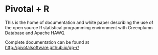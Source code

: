 Pivotal + R
==============
This is the home of documentation and white paper describing the use of the open source R statistical programming environment with Greenplumn Database and Apache HAWQ. 

Complete documentation can be found at http://pivotalsoftware.github.io/gp-r/
 
